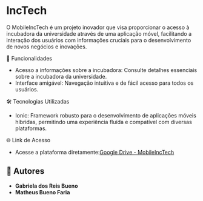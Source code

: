 # IncTech

O MobileIncTech é um projeto inovador que visa proporcionar o acesso à incubadora da universidade através de uma aplicação móvel, facilitando a interação dos usuários com informações cruciais para o desenvolvimento de novos negócios e inovações.

🚀 Funcionalidades

- Acesso a informações sobre a incubadora: Consulte detalhes essenciais sobre a incubadora da universidade.
- Interface amigável: Navegação intuitiva e de fácil acesso para todos os usuários.

🛠️ Tecnologias Utilizadas

- Ionic: Framework robusto para o desenvolvimento de aplicações móveis híbridas, permitindo uma experiência fluída e compatível com diversas plataformas.

🌐 Link de Acesso

- Acesse a plataforma diretamente:[Google Drive - MobileIncTech](https://drive.google.com/file/d/1YTac8Nq5UOvXIPQiW5N0g36L78Gnik6x/view?usp=drive_link)

## 👥 Autores
- **Gabriela dos Reis Bueno**
- **Matheus Bueno Faria**
